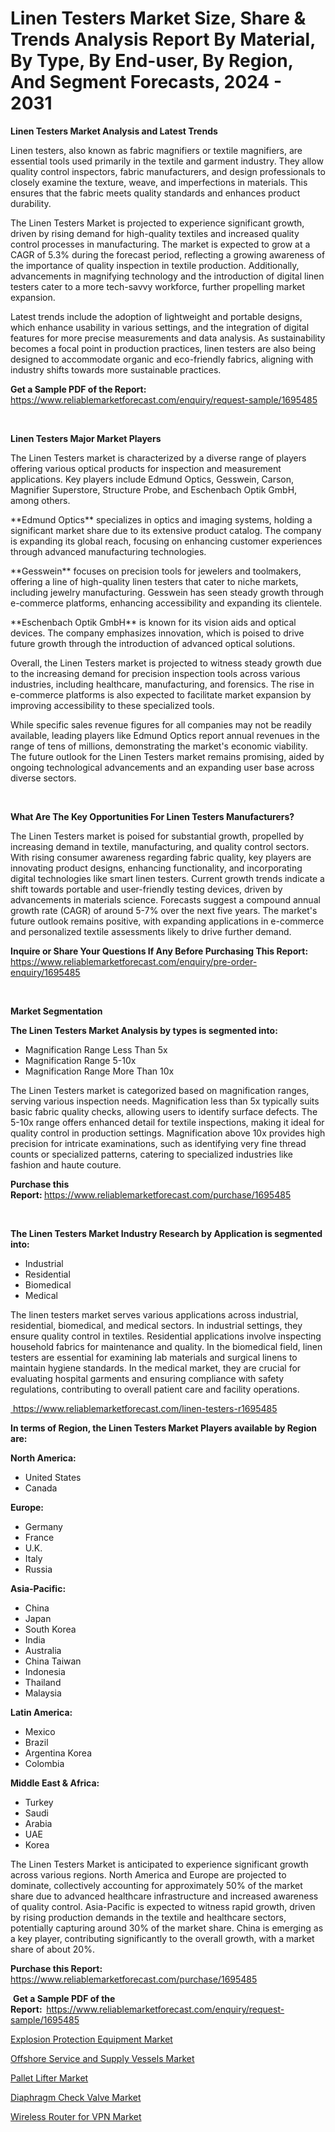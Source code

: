 <p><h1>Linen Testers Market Size, Share & Trends Analysis Report By Material, By Type, By End-user, By Region, And Segment Forecasts, 2024 - 2031</h1></p><p><strong>Linen Testers Market Analysis and Latest Trends</strong></p>
<p><p>Linen testers, also known as fabric magnifiers or textile magnifiers, are essential tools used primarily in the textile and garment industry. They allow quality control inspectors, fabric manufacturers, and design professionals to closely examine the texture, weave, and imperfections in materials. This ensures that the fabric meets quality standards and enhances product durability.</p><p>The Linen Testers Market is projected to experience significant growth, driven by rising demand for high-quality textiles and increased quality control processes in manufacturing. The market is expected to grow at a CAGR of 5.3% during the forecast period, reflecting a growing awareness of the importance of quality inspection in textile production. Additionally, advancements in magnifying technology and the introduction of digital linen testers cater to a more tech-savvy workforce, further propelling market expansion. </p><p>Latest trends include the adoption of lightweight and portable designs, which enhance usability in various settings, and the integration of digital features for more precise measurements and data analysis. As sustainability becomes a focal point in production practices, linen testers are also being designed to accommodate organic and eco-friendly fabrics, aligning with industry shifts towards more sustainable practices.</p></p>
<p><strong>Get a Sample PDF of the Report:&nbsp;</strong> <a href="https://www.reliablemarketforecast.com/enquiry/request-sample/1695485?utm_campaign=1167&utm_medium=2&utm_source=Github&utm_content=ia&utm_term=19102024&utm_id=linen-testers">https://www.reliablemarketforecast.com/enquiry/request-sample/1695485</a></p>
<p>&nbsp;</p>
<p><strong>Linen Testers Major Market Players</strong></p>
<p><p>The Linen Testers market is characterized by a diverse range of players offering various optical products for inspection and measurement applications. Key players include Edmund Optics, Gesswein, Carson, Magnifier Superstore, Structure Probe, and Eschenbach Optik GmbH, among others. </p><p>**Edmund Optics** specializes in optics and imaging systems, holding a significant market share due to its extensive product catalog. The company is expanding its global reach, focusing on enhancing customer experiences through advanced manufacturing technologies. </p><p>**Gesswein** focuses on precision tools for jewelers and toolmakers, offering a line of high-quality linen testers that cater to niche markets, including jewelry manufacturing. Gesswein has seen steady growth through e-commerce platforms, enhancing accessibility and expanding its clientele.</p><p>**Eschenbach Optik GmbH** is known for its vision aids and optical devices. The company emphasizes innovation, which is poised to drive future growth through the introduction of advanced optical solutions.</p><p>Overall, the Linen Testers market is projected to witness steady growth due to the increasing demand for precision inspection tools across various industries, including healthcare, manufacturing, and forensics. The rise in e-commerce platforms is also expected to facilitate market expansion by improving accessibility to these specialized tools.</p><p>While specific sales revenue figures for all companies may not be readily available, leading players like Edmund Optics report annual revenues in the range of tens of millions, demonstrating the market's economic viability. The future outlook for the Linen Testers market remains promising, aided by ongoing technological advancements and an expanding user base across diverse sectors.</p></p>
<p>&nbsp;</p>
<p><strong>What Are The Key Opportunities For Linen Testers Manufacturers?</strong></p>
<p><p>The Linen Testers market is poised for substantial growth, propelled by increasing demand in textile, manufacturing, and quality control sectors. With rising consumer awareness regarding fabric quality, key players are innovating product designs, enhancing functionality, and incorporating digital technologies like smart linen testers. Current growth trends indicate a shift towards portable and user-friendly testing devices, driven by advancements in materials science. Forecasts suggest a compound annual growth rate (CAGR) of around 5-7% over the next five years. The market's future outlook remains positive, with expanding applications in e-commerce and personalized textile assessments likely to drive further demand.</p></p>
<p><strong>Inquire or Share Your Questions If Any Before Purchasing This Report:</strong> <a href="https://www.reliablemarketforecast.com/enquiry/pre-order-enquiry/1695485?utm_campaign=1167&utm_medium=2&utm_source=Github&utm_content=ia&utm_term=19102024&utm_id=linen-testers">https://www.reliablemarketforecast.com/enquiry/pre-order-enquiry/1695485</a></p>
<p>&nbsp;</p>
<p><strong>Market Segmentation</strong></p>
<p><strong>The Linen Testers Market Analysis by types is segmented into:</strong></p>
<p><ul><li>Magnification Range Less Than 5x</li><li>Magnification Range 5-10x</li><li>Magnification Range More Than 10x</li></ul></p>
<p><p>The Linen Testers market is categorized based on magnification ranges, serving various inspection needs. Magnification less than 5x typically suits basic fabric quality checks, allowing users to identify surface defects. The 5-10x range offers enhanced detail for textile inspections, making it ideal for quality control in production settings. Magnification above 10x provides high precision for intricate examinations, such as identifying very fine thread counts or specialized patterns, catering to specialized industries like fashion and haute couture.</p></p>
<p><strong>Purchase this Report:&nbsp;</strong><a href="https://www.reliablemarketforecast.com/purchase/1695485?utm_campaign=1167&utm_medium=2&utm_source=Github&utm_content=ia&utm_term=19102024&utm_id=linen-testers">https://www.reliablemarketforecast.com/purchase/1695485</a></p>
<p>&nbsp;</p>
<p><strong>The Linen Testers Market Industry Research by Application is segmented into:</strong></p>
<p><ul><li>Industrial</li><li>Residential</li><li>Biomedical</li><li>Medical</li></ul></p>
<p><p>The linen testers market serves various applications across industrial, residential, biomedical, and medical sectors. In industrial settings, they ensure quality control in textiles. Residential applications involve inspecting household fabrics for maintenance and quality. In the biomedical field, linen testers are essential for examining lab materials and surgical linens to maintain hygiene standards. In the medical market, they are crucial for evaluating hospital garments and ensuring compliance with safety regulations, contributing to overall patient care and facility operations.</p></p>
<p><a href="https://www.reliablemarketforecast.com/linen-testers-r1695485?utm_campaign=1167&utm_medium=2&utm_source=Github&utm_content=ia&utm_term=19102024&utm_id=linen-testers">&nbsp;https://www.reliablemarketforecast.com/linen-testers-r1695485</a></p>
<p><strong>In terms of Region, the Linen Testers Market Players available by Region are:</strong></p>
<p>
    <p> <strong> North America: </strong>
        <ul>
            <li>United States</li>
            <li>Canada</li>
        </ul>
        </p> 
    <p> <strong> Europe: </strong>
        <ul>
            <li>Germany</li>
            <li>France</li>
            <li>U.K.</li>
            <li>Italy</li>
            <li>Russia</li>
        </ul>
        </p> 
    <p> <strong> Asia-Pacific: </strong>
        <ul>
            <li>China</li>
            <li>Japan</li>
            <li>South Korea</li>
            <li>India</li>
            <li>Australia</li>
            <li>China Taiwan</li>
            <li>Indonesia</li>
            <li>Thailand</li>
            <li>Malaysia</li>
        </ul>
        </p> 
    <p> <strong> Latin America: </strong>
        <ul>
            <li>Mexico</li>
            <li>Brazil</li>
            <li>Argentina Korea</li>
            <li>Colombia</li>
        </ul>
        </p> 
    <p> <strong> Middle East & Africa: </strong>
        <ul>
            <li>Turkey</li>
            <li>Saudi</li>
            <li>Arabia</li>
            <li>UAE</li>
            <li>Korea</li>
        </ul>
    </p>
    </p>
<p><p>The Linen Testers Market is anticipated to experience significant growth across various regions. North America and Europe are projected to dominate, collectively accounting for approximately 50% of the market share due to advanced healthcare infrastructure and increased awareness of quality control. Asia-Pacific is expected to witness rapid growth, driven by rising production demands in the textile and healthcare sectors, potentially capturing around 30% of the market share. China is emerging as a key player, contributing significantly to the overall growth, with a market share of about 20%.</p></p>
<p><strong>Purchase this Report: </strong><a href="https://www.reliablemarketforecast.com/purchase/1695485?utm_campaign=1167&utm_medium=2&utm_source=Github&utm_content=ia&utm_term=19102024&utm_id=linen-testers">https://www.reliablemarketforecast.com/purchase/1695485</a></p>
<p>&nbsp;<strong>Get a Sample PDF of the Report:&nbsp;&nbsp;</strong><a href="https://www.reliablemarketforecast.com/enquiry/request-sample/1695485?utm_campaign=1167&utm_medium=2&utm_source=Github&utm_content=ia&utm_term=19102024&utm_id=linen-testers">https://www.reliablemarketforecast.com/enquiry/request-sample/1695485</a></p>
<p><strong></strong></p>
<p><p><a href="https://www.linkedin.com/pulse/explosion-protection-equipment-market-indicators-size-mt5mc?utm_campaign=1167&utm_medium=2&utm_source=Github&utm_content=ia&utm_term=19102024&utm_id=linen-testers">Explosion Protection Equipment Market</a></p><p><a href="https://github.com/guneycigdem35/Market-Research-Report-List-5/blob/main/offshore-service-and-supply-vessels-market.md?utm_campaign=1167&utm_medium=2&utm_source=Github&utm_content=ia&utm_term=19102024&utm_id=linen-testers">Offshore Service and Supply Vessels Market</a></p><p><a href="https://www.linkedin.com/pulse/global-pallet-lifter-market-analysis-trends-forecasts-aovyc?utm_campaign=1167&utm_medium=2&utm_source=Github&utm_content=ia&utm_term=19102024&utm_id=linen-testers">Pallet Lifter Market</a></p><p><a href="https://issuu.com/reportprime-2/docs/diaphragm-check-valve-market-size-2_39c01a76993249?utm_campaign=1167&utm_medium=2&utm_source=Github&utm_content=ia&utm_term=19102024&utm_id=linen-testers">Diaphragm Check Valve Market</a></p><p><a href="https://github.com/kaceycoody4m/Market-Research-Report-List-1/blob/main/wireless-router-for-vpn-market.md?utm_campaign=1167&utm_medium=2&utm_source=Github&utm_content=ia&utm_term=19102024&utm_id=linen-testers">Wireless Router for VPN Market</a></p></p>